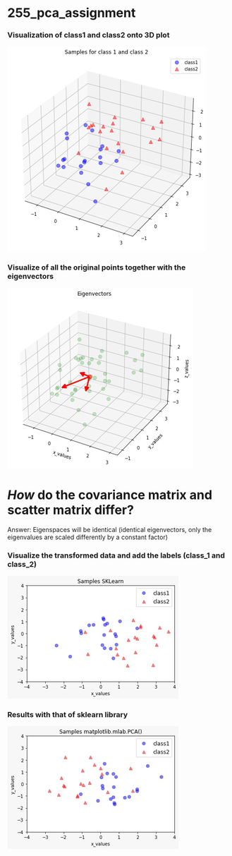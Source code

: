 # 255_pca_assignment

### Visualization of class1 and class2 onto 3D plot

![Figure1](https://github.com/revanth802/255_pca_assignment/blob/main/Images/download1.png)

### Visualize of all the original points together with the eigenvectors

![Figure2](https://github.com/revanth802/255_pca_assignment/blob/main/Images/download2.png)

# *How* do the covariance matrix and scatter matrix differ? 
Answer: Eigenspaces will be identical (identical eigenvectors, only the eigenvalues are scaled differently by a constant factor)

### Visualize the transformed data and add the labels (class_1 and class_2)

![Figure3](https://github.com/revanth802/255_pca_assignment/blob/main/Images/download3.jpeg)

### Results with that of sklearn library

![Figure4](https://github.com/revanth802/255_pca_assignment/blob/main/Images/download4.jpeg)

